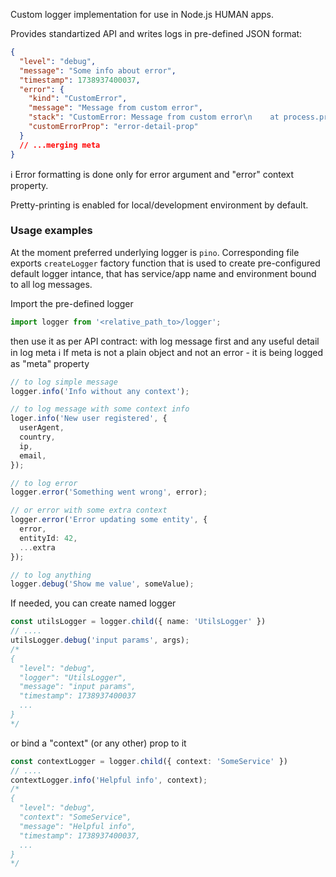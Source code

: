 Custom logger implementation for use in Node.js HUMAN apps.

Provides standartized API and writes logs in pre-defined JSON format:
```json
{
  "level": "debug",
  "message": "Some info about error",
  "timestamp": 1738937400037,
  "error": {
    "kind": "CustomError",
    "message": "Message from custom error",
    "stack": "CustomError: Message from custom error\n    at process.processTicksAndRejections (node:internal/process/task_queues:95:5)",
    "customErrorProp": "error-detail-prop"
  }
  // ...merging meta
}
```
:information_source: Error formatting is done only for error argument and "error" context property.

Pretty-printing is enabled for local/development environment by default.

### Usage examples
At the moment preferred underlying logger is `pino`. Corresponding file exports `createLogger` factory function that is used to create pre-configured default logger intance, that has service/app name and environment bound to all log messages.

Import the pre-defined logger
```ts
import logger from '<relative_path_to>/logger';
```
then use it as per API contract: with log message first and any useful detail in log meta
:information_source: If meta is not a plain object and not an error - it is being logged as "meta" property
```ts
// to log simple message
logger.info('Info without any context');

// to log message with some context info
loger.info('New user registered', {
  userAgent,
  country,
  ip,
  email,
});

// to log error
logger.error('Something went wrong', error);

// or error with some extra context
logger.error('Error updating some entity', {
  error,
  entityId: 42,
  ...extra
});

// to log anything
logger.debug('Show me value', someValue);
```

If needed, you can create named logger
```ts
const utilsLogger = logger.child({ name: 'UtilsLogger' })
// ....
utilsLogger.debug('input params', args);
/*
{
  "level": "debug",
  "logger": "UtilsLogger",
  "message": "input params",
  "timestamp": 1738937400037
  ...
}
*/
```
or bind a "context" (or any other) prop to it
```ts
const contextLogger = logger.child({ context: 'SomeService' })
// ....
contextLogger.info('Helpful info', context);
/*
{
  "level": "debug",
  "context": "SomeService",
  "message": "Helpful info",
  "timestamp": 1738937400037,
  ...
}
*/
```